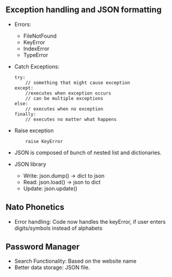 
## Exception handling and JSON formatting

- Errors:
    - FileNotFound
    - KeyError
    - IndexError
    - TypeError

- Catch Exceptions:
    ```
    try:
        // something that might cause exception
    except:
        //executes when exception occurs
        // can be multiple exceptions
    else:
        // executes when no exception
    finally:
        // executes no matter what happens
    ```

- Raise exception
    ```
        raise KeyError
    ```

- JSON is composed of bunch of nested list and dictionaries.
- JSON library
    - Write: json.dump() -> dict to json
    - Read: json.load() -> json to dict
    - Update: json.update()

## Nato Phonetics

- Error handling: Code now handles the keyError, if user enters digits/symbols instead of alphabets

## Password Manager

- Search Functionality: Based on the website name
- Better data storage: JSON file.